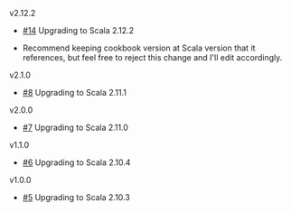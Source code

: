 v2.12.2
* [#14](https://github.com/RiotGamesCookbooks/scala-cookbook/pull/14) Upgrading to Scala 2.12.2
 - Recommend keeping cookbook version at Scala version that it references, but feel free to reject this change and I'll edit accordingly.

v2.1.0
* [#8](https://github.com/RiotGames/scala-cookbook/pull/8) Upgrading to Scala 2.11.1

v2.0.0
* [#7](https://github.com/RiotGames/scala-cookbook/pull/7) Upgrading to Scala 2.11.0

v1.1.0
* [#6](https://github.com/RiotGames/scala-cookbook/pull/6) Upgrading to Scala 2.10.4

v1.0.0
* [#5](https://github.com/RiotGames/scala-cookbook/pull/5) Upgrading to Scala 2.10.3
